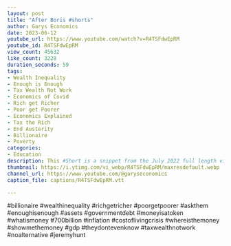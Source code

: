 ```yaml
---
layout: post
title: "After Boris #shorts"
author: Garys Economics
date: 2023-06-12
youtube_url: https://www.youtube.com/watch?v=R4TSFdwEpRM
youtube_id: R4TSFdwEpRM
view_count: 45632
like_count: 3228
duration_seconds: 59
tags:
- Wealth Inequality
- Enough is Enough
- Tax Wealth Not Work
- Economics of Covid
- Rich get Richer
- Poor get Poorer
- Economics Explained
- Tax the Rich
- End Austerity
- Billionaire
- Poverty
categories:
- Education
description: This #Short is a snippet from the July 2022 full length video "What happens now that Boris is gone? - The Tory Leadership Contest" https://youtu.be/PdoN6JUGCZ4
thumbnail: https://i.ytimg.com/vi_webp/R4TSFdwEpRM/maxresdefault.webp
channel_url: https://www.youtube.com/@garyseconomics
caption_file: captions/R4TSFdwEpRM.vtt

---
```


#billionaire #wealthinequality #richgetricher #poorgetpoorer #askthem   #enoughisenough #assets #governmentdebt #moneyisatoken #whatismoney #700billion #inflation #costoflivingcrisis #whereisthemoney #showmethemoney #gdp #theydontevenknow #taxwealthnotwork #noalternative #jeremyhunt
